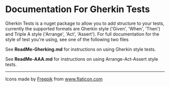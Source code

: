 # Documentation For Gherkin Tests

Gherkin Tests is a nuget package to allow you to add structure to your tests, currently the supported formats are
Gherkin style ('Given', 'When', 'Then') and Triple A style ('Arrange', 'Act', 'Assert').
For full documentation for the style of test you're using, see one of the following two files

See __ReadMe-Gherking.md__ for instructions on using Gherkin style tests.

See __ReadMe-AAA.md__ for instructions on using Arrange-Act-Assert style tests.


---

<div>Icons made by <a href="https://www.freepik.com" title="Freepik">Freepik</a> from <a href="https://www.flaticon.com/" title="Flaticon">www.flaticon.com</a></div>